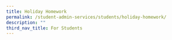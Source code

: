```yaml
---
title: Holiday Homework
permalink: /student-admin-services/students/holiday-homework/
description: ""
third_nav_title: For Students
---
```

